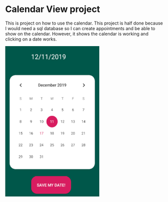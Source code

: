 # Calendar View project

This is project on how to use the calendar. This project is half done because I would need a sql database so
I can create appointments and be able to show on the calendar. However, it shows the calendar is working and clicking on a
date works.

<img src="https://github.com/RattyMyles/CalendarView/blob/master/images/Calendar.png" width="300" height="480">
